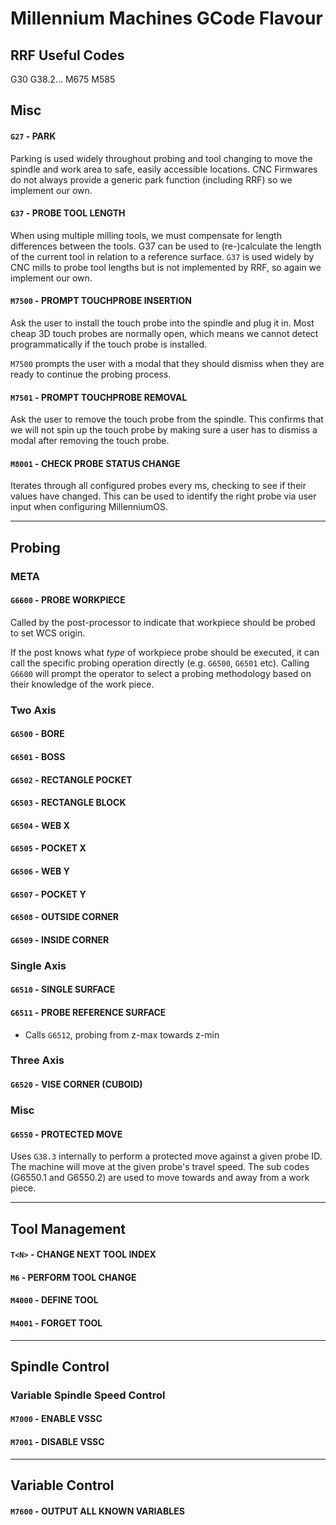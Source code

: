 # Millennium Machines GCode Flavour

## RRF Useful Codes
G30
G38.2...
M675
M585

## Misc

#### `G27` - PARK
Parking is used widely throughout probing and tool changing to move the spindle and work area to safe, easily accessible locations. CNC Firmwares do not always provide a generic park function (including RRF) so we implement our own.

#### `G37` - PROBE TOOL LENGTH
When using multiple milling tools, we must compensate for length differences between the tools. G37 can be used to (re-)calculate the length of the current tool in relation to a reference surface. `G37` is used widely by CNC mills to probe tool lengths but is not implemented by RRF, so again we implement our own.

#### `M7500` - PROMPT TOUCHPROBE INSERTION
Ask the user to install the touch probe into the spindle and plug it in. Most cheap 3D touch probes are normally open, which means we cannot detect programmatically if the touch probe is installed.

`M7500` prompts the user with a modal that they should dismiss when they are ready to continue the probing process.

#### `M7501` - PROMPT TOUCHPROBE REMOVAL
Ask the user to remove the touch probe from the spindle. This confirms that we will not spin up the touch probe by making sure a user has to dismiss a modal after removing the touch probe.

#### `M8001` - CHECK PROBE STATUS CHANGE
Iterates through all configured probes every <n>ms, checking to see if their values have changed. This can be used to identify the right probe via user input when configuring MillenniumOS.

---

## Probing

### META

#### `G6600` - PROBE WORKPIECE
Called by the post-processor to indicate that workpiece should be probed to set WCS origin.

If the post knows what _type_ of workpiece probe should be executed, it can call the specific probing operation directly (e.g. `G6500`, `G6501` etc). Calling `G6600` will prompt the operator to select a probing methodology based on their knowledge of the work piece.

### Two Axis

#### `G6500` - BORE

#### `G6501` - BOSS

#### `G6502` - RECTANGLE POCKET

#### `G6503` - RECTANGLE BLOCK

#### `G6504` - WEB X

#### `G6505` - POCKET X

#### `G6506` - WEB Y

#### `G6507` - POCKET Y

#### `G6508` - OUTSIDE CORNER

#### `G6509` - INSIDE CORNER

### Single Axis

#### `G6510` - SINGLE SURFACE

#### `G6511` - PROBE REFERENCE SURFACE
  - Calls `G6512`, probing from z-max towards z-min

### Three Axis

#### `G6520` - VISE CORNER (CUBOID)

### Misc

#### `G6550` - PROTECTED MOVE
Uses `G38.3` internally to perform a protected move against a given probe ID.
The machine will move at the given probe's travel speed. The sub codes
(G6550.1 and G6550.2) are used to move towards and away from a work piece.



---

## Tool Management

#### `T<N>` - CHANGE NEXT TOOL INDEX

#### `M6` - PERFORM TOOL CHANGE

#### `M4000` - DEFINE TOOL

#### `M4001` - FORGET TOOL

---

## Spindle Control

### Variable Spindle Speed Control

#### `M7000` - ENABLE VSSC

#### `M7001` - DISABLE VSSC

---

## Variable Control

#### `M7600` - OUTPUT ALL KNOWN VARIABLES